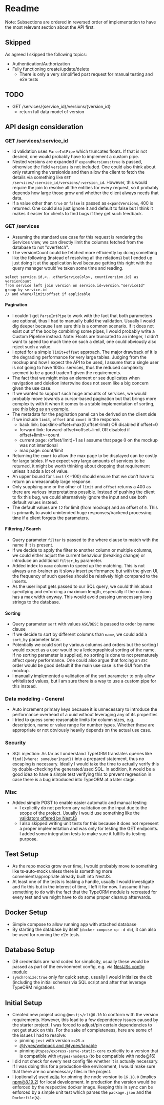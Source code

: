 # Readme

Note: Subsections are ordered in reversed order of implementation to have the most relevant section about the API first.

## Skipped

As agreed I skipped the following topics:

- Authentication/Authorization
- Fully functioning create/update/delete
  - There is only a very simplified post request for manual testing and e2e tests

## TODO

- GET /services/{service_id}/versions/{version_id}
  - return full data model of version

## API design consideration

### GET /services/:service_id

- Id validation uses `ParseIntPipe` which truncates floats. If that is not desired, one would probably have to implement a custom pipe.
- Nested versions are expanded if `expandVersions:true` is passed, otherwise the field `versions` is not included. One could also think about only returning the versionIds and then allow the client to fetch the details via something like `GET /services/:service_id/versions/:version_id`. However, this would require the join to resolve all the entities for every request, so it probably depends how large those grow and whether the client always needs that data.
- If a value other than `true` or `false` is passed as `expandVersions`, 400 is returned. One could also just ignore it and default to false but I think it makes it easier for clients to find bugs if they get such feedback.

### GET /services

- Assuming the standard use case for this request is rendering the Services view, we can directly limit the columns
  fetched from the database to not "overfetch".
- The versionCount could be fetched more efficiently by doing something like the following (instead of resolving all the relations) but I ended up just doing it at the application level because getting this right with the query manager would've taken some time and reading.

```
select service.id,<...otherServiceCols>, count(version.id) as versionCount
from service left join version on service.id=version."serviceId"
group by service.id
// and where/limit/offset if applicable
```

#### Pagination

- I couldn't get `ParseIntPipe` to work with the fact that both parameters are optional, thus I had to manually build the
  validation. Usually I would dig deeper because I am sure this is a common scenario. If it does not exist out of the box by
  combining some pipes, I would probably write a Custom Pipeline instead.
  Note: Floats are truncated to an integer, I didn't want to spend too much time on such a detail, one could obviously also reject such a value.
- I opted for a simple `limit`+`offset` approach. The major drawback of it is the degrading performance for very large
  tables. Judging from the mockup and how I expect the API to be used, I assume that a single user is not going to
  have 100k+ services, thus the reduced complexity seemed to be a good tradeoff given the requirements.
- The fact that we might miss an element or see duplicates when navigation and deletion intertwine does not seem like
  a big concern given the use case.
- If we wanted to support such huge amounts of services, we would probably move towards a cursor-based pagination but
  that brings more complexity with it when it comes to a stable implementation of sorting, see [this blog as an example](https://shopify.engineering/pagination-relative-cursors).
- The metadata for the pagination panel can be derived on the client side if we include `limit`, `offset` and `count`
  in the response.
  - back link: backlink-offset=max(0,offset-limit) OR disabled if offset=0
  - forward link: forward-offset=offset+limit OR disabled if offset+limit>=count
  - current page: (offset/limit)+1 as I assume that page 0 on the mockup was not intentional
  - max page: count/limit
- Returning the `count` to allow the max page to be displayed can be costly for large tables. If we expect very large
  amounts of services to be returned, it might be worth thinking about dropping that requirement unless it adds a lot
  of value.
- An upper bound for `limit` (<=100) should ensure that we don't have to return an unreasonably large response.
- Only supplying one or the other of `limit` and `offset` returns a 400 as there are various interpretations possible. Instead of pushing the client to fix this bug, we could alternatively ignore the input and use both default values
  instead.
- The default values are `12` for limit (from mockup) and an offset of `0`. This is primarily to avoid unintended huge
  responses/backend processing time if a client forgets the parameters.

#### Filtering / Search

- Query parameter `filter` is passed to the where clause to match with the name if it is present.
- If we decide to apply the filter to another column or multiple columns, we could either adjust the current behaviour
  (breaking change) or introduce an additional `filter_by` parameter.
- Added index to `name` column to speed up the matching. This is not always a no-brainer as it slows insert performance
  but with the given UI, the frequency of such queries should be relatively high compared to the inserts.
- As the user input gets passed to our SQL query, we could think about specifying and enforcing a maximum length,
  especially if the column has a max width anyway. This would avoid passing unnecessary long strings to the database.

#### Sorting

- Query parameter `sort` with values `ASC`/`DESC` is passed to order by name clause
- If we decide to sort by different columns than `name`, we could add a `sort_by` parameter later.
- Potentially we could sort by various columns and orders but the sorting I would expect as a user would be a
  lexicographical sorting of the name. If no sorting parameter is supplied, no sorting is done to not prematurely affect
  query performance. One could also argue that forcing an `ASC` order would be good default if the main use case is the
  GUI from the mockup.
- I manually implemented a validation of the sort parameter to only allow whitelisted values, but I am sure there is a
  way to use a custom pipe for this instead.

### Data modeling - General

- Auto increment primary keys because it is unnecessary to introduce the performance overhead of a uuid without leveraging
  any of its properties
- I tried to guess some reasonable limits for column sizes, e.g. description, name or value range for number types.
  Whether these are appropriate or not obviously heavily depends on the actual use case.

### Security

- SQL injection: As far as I understand TypeORM translates queries like `find({where: someUserInput})` into a prepared
  statement, thus no escaping is necessary. Ideally I would take the time to actually verify this by double-checking the generated/used SQL. In addition, it would be a good idea to have a simple test verifying this to prevent regression in case there is a bug introduced into TypeORM at a later stage.

### Misc

- Added simple POST to enable easier automatic and manual testing
  - I explicitly do not perform any validation on the input due to the scope of the project. Usually I would use something like the [validators offered by NestJS](https://docs.nestjs.com/techniques/validation)
  - I also skipped writing unit tests for this because it does not represent a proper implementation and was only for
    testing the GET endpoints. I added some integration tests to make sure it fulfills its testing purpose.

## Test Setup

- As the repo mocks grow over time, I would probably move to something like ts-auto-mock unless there is something more
  convenient/appropriate already built into NestJS.
- At least one of the tests is leaking a handle, usually I would investigate and fix this but in the interest of time, I left it for now. I assume it has something to do with the fact that the TypeORM module is recreated for every test and we might have to do some proper cleanup afterwards.

## Docker Setup

- Simple compose to allow running app with attached database
- By starting the database by itself (`docker compose up -d db`), it can also be used for running the e2e tests.

## Database Setup

- DB credentials are hard coded for simplicity, usually these would be passed as part of the environment config, e.g.
  via [NestJSs config module](https://docs.nestjs.com/techniques/configuration)
- `synchronize:true` only for quick setup, usually I would initialize the db (including the initial schema) via SQL script and after that leverage TypeORM migrations

## Initial Setup

- Created new project using `@nestjs/cli@6.10` to conform with the version requirements. However, this lead to a few
  dependency issues caused by the starter project. I was forced to adjust/pin certain dependencies to not get stuck on
  this. For the sake of completeness, here are some of the issues I had to resolve:
  - pinning `jest` with version `>=25.x`
  - [@types/webpack and @types/tapable](https://github.com/nestjs/nest/issues/6758)
  - pinning `@types/express-serve-static-core` explicitly to a version that is compatible with `@types/node@16` (to be compatible with node@16)
- I did not check for every nest config file whether it is actually necessary. If I was doing this for a production-like
  environment, I would make sure that there are no unnecessary files in the project.
- I (optionally) used [volta](https://volta.sh/) for pinning the node version to `16.18.0` (implies npm@8.19.2) for local development.
  In production the version would be enforced by the respective docker image. Keeping this in sync can be enforced by a
  simple unit test which parses the `package.json` and the `Dockerfile`(s).
